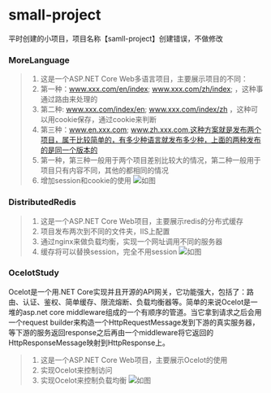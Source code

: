 # small-project
平时创建的小项目，项目名称【samll-project】创建错误，不做修改

### MoreLanguage
 > 1. 这是一个ASP.NET Core Web多语言项目，主要展示项目的不同：
 > 2. 第一种：www.xxx.com/en/index; www.xxx.com/zh/index; ，这种事通过路由来处理的
 > 3. 第二种: www.xxx.com/index/en; www.xxx.com/index/zh ，这种可以用cookie保存，通过cookie来判断
 > 4. 第三种：www.en.xxx.com; www.zh.xxx.com,这种方案就是发布两个项目，属于比较简单的，有多少种语言就发布多少种，上面的两种发布的是同一个版本的
 > 5. 第一种，第三种一般用于两个项目差别比较大的情况，第二种一般用于项目只有内容不同，其他的都相同的情况
 > 6. 增加session和cookie的使用
 ![如图](https://github.com/jasonhua95/samll-project/blob/master/image/001.PNG)
 
### DistributedRedis
> 1. 这是一个ASP.NET Core Web项目，主要展示redis的分布式缓存
> 2. 项目发布两次到不同的文件夹，IIS上配置
> 3. 通过nginx来做负载均衡，实现一个网址调用不同的服务器
> 4. 缓存将可以替换session，完全不用session
![如图](https://github.com/jasonhua95/samll-project/blob/master/image/002.PNG)

### OcelotStudy
Ocelot是一个用.NET Core实现并且开源的API网关，它功能强大，包括了：路由、认证、鉴权、简单缓存、限流熔断、负载均衡器等。简单的来说Ocelot是一堆的asp.net core middleware组成的一个有顺序的管道。当它拿到请求之后会用一个request builder来构造一个HttpRequestMessage发到下游的真实服务器，等下游的服务返回response之后再由一个middleware将它返回的HttpResponseMessage映射到HttpResponse上。
> 1. 这是一个ASP.NET Core Web项目，主要展示Ocelot的使用
> 2. 实现Ocelot来控制访问
> 3. 实现Ocelot来控制负载均衡
![如图](https://github.com/jasonhua95/samll-project/blob/master/image/003.PNG)